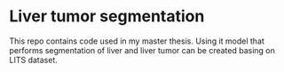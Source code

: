 # Liver tumor segmentation

This repo contains code used in my master thesis. Using it model that performs segmentation of liver and liver tumor can be created basing on LITS dataset.